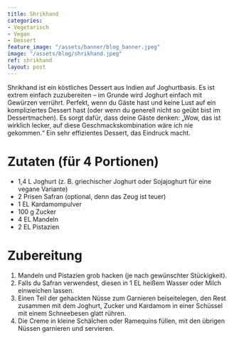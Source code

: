 ```yaml
---
title: Shrikhand
categories:
- Vegetarisch
- Vegan
- Dessert
feature_image: "/assets/banner/blog_banner.jpeg"
image: "/assets/blog/shrikhand.jpeg"
ref: shrikhand
layout: post
---
```


Shrikhand ist ein köstliches Dessert aus Indien auf Joghurtbasis. Es ist extrem einfach zuzubereiten – im Grunde wird Joghurt einfach mit Gewürzen verrührt. Perfekt, wenn du Gäste hast und keine Lust auf ein kompliziertes Dessert hast (oder wenn du generell nicht so geübt bist im Dessertmachen). Es sorgt dafür, dass deine Gäste denken: „Wow, das ist wirklich lecker, auf diese Geschmackskombination wäre ich nie gekommen.“ Ein sehr effizientes Dessert, das Eindruck macht.

<!-- more -->

# Zutaten (für 4 Portionen)
- 1,4 L Joghurt (z. B. griechischer Joghurt oder Sojajoghurt für eine vegane Variante)
- 2 Prisen Safran (optional, denn das Zeug ist teuer)
- 1 EL Kardamompulver
- 100 g Zucker
- 4 EL Mandeln
- 2 EL Pistazien

# Zubereitung
1. Mandeln und Pistazien grob hacken (je nach gewünschter Stückigkeit).
2. Falls du Safran verwendest, diesen in 1 EL heißem Wasser oder Milch einweichen lassen.
3. Einen Teil der gehackten Nüsse zum Garnieren beiseitelegen, den Rest zusammen mit dem Joghurt, Zucker und Kardamom in einer Schüssel mit einem Schneebesen glatt rühren.
4. Die Creme in kleine Schälchen oder Ramequins füllen, mit den übrigen Nüssen garnieren und servieren.
